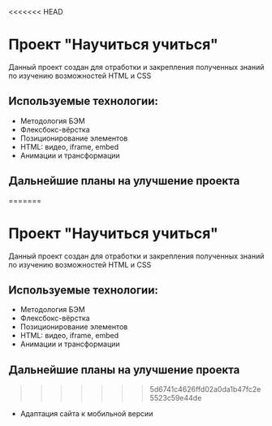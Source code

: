 <<<<<<< HEAD
# Проект "Научиться учиться"
Данный проект создан для отработки и закрепления полученных знаний по изучению возможностей HTML и CSS
## Используемые технологии:
- Методология БЭМ
- Флексбокс-вёрстка
- Позиционирование элементов
- HTML: видео, iframe, embed
- Анимации и трансформации
## Дальнейшие планы на улучшение проекта
=======
# Проект "Научиться учиться"
Данный проект создан для отработки и закрепления полученных знаний по изучению возможностей HTML и CSS
## Используемые технологии:
- Методология БЭМ
- Флексбокс-вёрстка
- Позиционирование элементов
- HTML: видео, iframe, embed
- Анимации и трансформации
## Дальнейшие планы на улучшение проекта
>>>>>>> 5d6741c4626ffd02a0da1b47fc2e5523c59e44de
- Адаптация сайта к мобильной версии